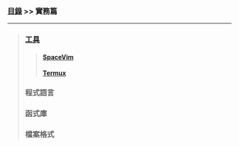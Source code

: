 ### [目錄](../) >> 實務篇

---

> ### [工具](./practice/tool/)
>> #### [SpaceVim](./practice/tool/spacevim/)
>>
>> #### [Termux](./practice/tool/termux/)
>
> ### 程式語言
>
> ### 函式庫
>
> ### 檔案格式